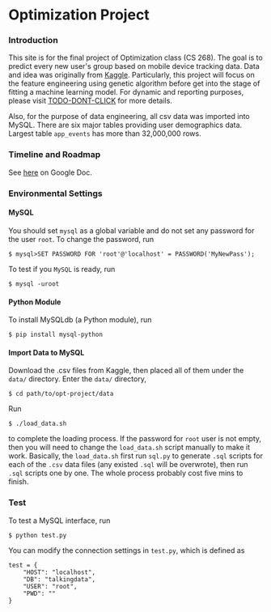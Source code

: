 # Optimization Project


### Introduction

This site is for the final project of Optimization class (CS 268). The goal is to predict every new user's group based on mobile device tracking data. Data and idea was originally from [Kaggle](https://www.kaggle.com/c/talkingdata-mobile-user-demographics). Particularly, this project will focus on the feature engineering using genetic algorithm before get into the stage of fitting a machine learning model. For dynamic and reporting purposes, please visit [TODO-DONT-CLICK]() for more details.


Also, for the purpose of data engineering, all csv data was imported into MySQL. There are six major tables providing user demographics data. Largest table `app_events` has more than 32,000,000 rows. 


### Timeline and Roadmap
See [here](https://docs.google.com/a/uci.edu/document/d/1xQiWP9X7VLAKUyM-ZTwjswcypflQY--bUXnz1qTLpI0/edit?usp=sharing) on Google Doc.


### Environmental Settings

#### MySQL

You should set `mysql` as a global variable and do not set any password for the user `root`. To change the password, run

```
$ mysql>SET PASSWORD FOR 'root'@'localhost' = PASSWORD('MyNewPass');
```

To test if you `MySQL` is ready, run

```
$ mysql -uroot 
```

#### Python Module

To install MySQLdb (a Python module), run

```
$ pip install mysql-python
```


#### Import Data to MySQL

Download the .csv files from Kaggle, then placed all of them under the `data/` directory. Enter the `data/` directory,

```
$ cd path/to/opt-project/data
```
 
Run

```
$ ./load_data.sh
```

to complete the loading process. If the password for `root` user is not empty, then you will need to change the `load_data.sh` script manually to make it work. Basically, the `load_data.sh` first run `sql.py` to generate `.sql` scripts for each of the `.csv` data files (any existed `.sql` will be overwrote), then run `.sql` scripts one by one. The whole process probably cost five mins to finish.


### Test

To test a MySQL interface, run

```
$ python test.py
```

You can modify the connection settings in `test.py`, which is defined as

```
test = {
    "HOST": "localhost",
    "DB": "talkingdata",
    "USER": "root",
    "PWD": ""
}
```

